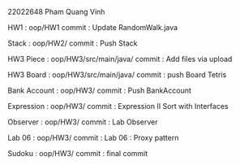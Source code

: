 22022648
Pham Quang Vinh 

HW1 : oop/HW1
commit : Update RandomWalk.java

Stack : oop/HW2/
commit : Push Stack

HW3 Piece : oop/HW3/src/main/java/
commit : Add files via upload

HW3 Board : oop/HW3/src/main/java/
commit : push Board Tetris

Bank Account : oop/HW3/
commit : Push BankAccount

Expression : oop/HW3/
commit : Expression II Sort with Interfaces

Observer : oop/HW3/
commit : Lab Observer

Lab 06 : oop/HW3/
commit : Lab 06 : Proxy pattern

Sudoku : oop/HW3/
commit : final commit
